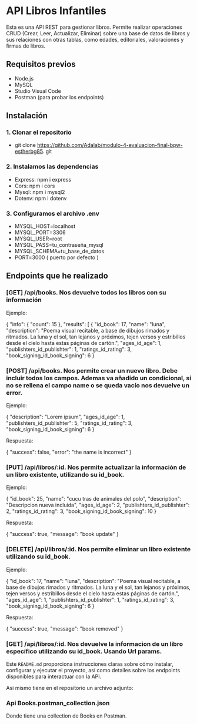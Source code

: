 # API Libros Infantiles

Esta es una API REST para gestionar libros. Permite realizar operaciones CRUD (Crear, Leer, Actualizar, Eliminar) sobre una base de datos de libros y sus relaciones con otras tablas, como edades, editoriales, valoraciones y firmas de libros.

## Requisitos previos

- Node.js
- MySQL
- Studio Visual Code
- Postman (para probar los endpoints)

## Instalación

### 1. Clonar el repositorio

- git clone https://github.com/Adalab/modulo-4-evaluacion-final-bpw-estherbg85. git

### 2. Instalamos las dependencias

- Express: npm i express
- Cors: npm i cors
- Mysql: npm i mysql2
- Dotenv: npm i dotenv

### 3. Configuramos el archivo .env

- MYSQL_HOST=localhost
- MYSQL_PORT=3306
- MYSQL_USER=root
- MYSQL_PASS=tu_contraseña_mysql
- MYSQL_SCHEMA=tu_base_de_datos
- PORT=3000 ( puerto por defecto )

## Endpoints que he realizado

### [GET] /api/books. Nos devuelve todos los libros con su información

Ejemplo:

{
"info": {
"count": 15
},
"results": [
{
"id_book": 17,
"name": "luna",
"description": "Poema visual recitable, a base de dibujos rimados y ritmados. La luna y el sol, tan lejanos y próximos, tejen versos y estribillos desde el cielo hasta estas páginas de cartón.",
"ages_id_age": 1,
"publishters_id_publishter": 1,
"ratings_id_rating": 3,
"book_signing_id_book_signing": 6
}

### [POST] /api/books. Nos permite crear un nuevo libro. Debe incluir todos los campos. Ademas va añadido un condicional, si no se rellena el campo name o se queda vacío nos devuelve un error.

Ejemplo:

{
"description": "Lorem ipsum",
"ages_id_age": 1,
"publishters_id_publishter": 5,
"ratings_id_rating": 3,
"book_signing_id_book_signing": 6
}

Respuesta:

{
"success": false,
"error": "the name is incorrect"
}

### [PUT] /api/libros/:id. Nos permite actualizar la información de un libro existente, utilizando su id_book.

Ejemplo:

{
"id_book": 25,
"name": "cucu tras de animales del polo",
"description": "Descripcion nueva incluida",
"ages_id_age": 2,
"publishters_id_publishter": 2,
"ratings_id_rating": 3,
"book_signing_id_book_signing": 10
}

Respuesta:

{
"success": true,
"message": "book update"
}

### [DELETE] /api/libros/:id. Nos permite eliminar un libro existente utilizando su id_book.

Ejemplo:

{
"id_book": 17,
"name": "luna",
"description": "Poema visual recitable, a base de dibujos rimados y ritmados. La luna y el sol, tan lejanos y próximos, tejen versos y estribillos desde el cielo hasta estas páginas de cartón.",
"ages_id_age": 1,
"publishters_id_publishter": 1,
"ratings_id_rating": 3,
"book_signing_id_book_signing": 6
}

Respuesta:

{
"success": true,
"message": "book removed"
}

### [GET] /api/libros/:id. Nos devuelve la informacion de un libro específico utilizando su id_book. Usando Url params.

Este `README.md` proporciona instrucciones claras sobre cómo instalar, configurar y ejecutar el proyecto, así como detalles sobre los endpoints disponibles para interactuar con la API.

Así mismo tiene en el repositorio un archivo adjunto:

### Api Books.postman_collection.json

Donde tiene una collection de Books en Postman.
